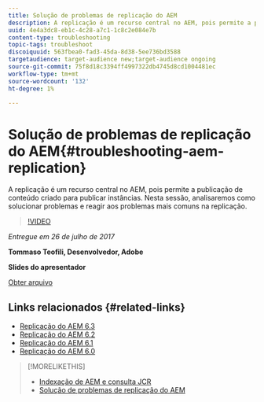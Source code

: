 ```yaml
---
title: Solução de problemas de replicação do AEM
description: A replicação é um recurso central no AEM, pois permite a publicação de conteúdo criado para publicar instâncias. Nesta sessão, analisaremos como solucionar problemas e reagir aos problemas mais comuns na replicação.
uuid: 4e4a3dc8-eb1c-4c28-a7c1-1c8c2e084e7b
content-type: troubleshooting
topic-tags: troubleshoot
discoiquuid: 563fbea0-fad3-45da-8d38-5ee736bd3588
targetaudience: target-audience new;target-audience ongoing
source-git-commit: 75f8d18c3394ff4997322db4745d8cd1004481ec
workflow-type: tm+mt
source-wordcount: '132'
ht-degree: 1%

---
```


# Solução de problemas de replicação do AEM{#troubleshooting-aem-replication}

A replicação é um recurso central no AEM, pois permite a publicação de conteúdo criado para publicar instâncias. Nesta sessão, analisaremos como solucionar problemas e reagir aos problemas mais comuns na replicação.

>[!VIDEO](https://video.tv.adobe.com/v/19282/?quality=9)

*Entregue em 26 de julho de 2017*

**Tommaso Teofili, Desenvolvedor, Adobe**

**Slides do apresentador**

[Obter arquivo](assets/aem-gems-troubleshooting-aem-replication.pdf)

## Links relacionados {#related-links}

* [Replicação do AEM 6.3](https://docs.adobe.com/docs/en/aem/6-3/deploy/configuring/replication.html)
* [Replicação do AEM 6.2](https://docs.adobe.com/docs/en/aem/6-2/deploy/configuring/replication.html)
* [Replicação do AEM 6.1](https://docs.adobe.com/docs/en/aem/6-1/deploy/configuring/replication.html)
* [Replicação do AEM 6.0](https://docs.adobe.com/docs/en/aem/6-0/deploy/configuring/replication.html)

>[!MORELIKETHIS]
>
>* [Indexação de AEM e consulta JCR](aem-indexing-jcr-query.md)
>* [Solução de problemas de replicação do AEM](aem-troubleshooting-aem-replication.md)

<!-- >>* [Adobe Experience Manager: AEM 6.x Maintenance Tasks](https://helpx.adobe.com/experience-manager/kt/eseminars/ccoo-aem-Aug-register.html) -->
